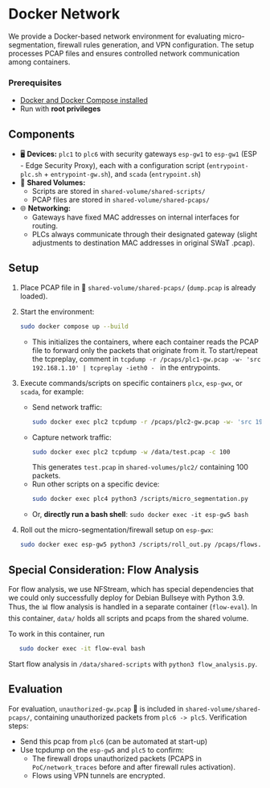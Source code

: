 # Docker Network

We provide a Docker-based network environment for evaluating micro-segmentation, firewall rules generation, and VPN configuration. The setup processes PCAP files and ensures controlled network communication among containers.

### Prerequisites
- [Docker and Docker Compose installed](https://docs.docker.com/compose/install/)
- Run with **root privileges**  


## Components
- 🖥 **Devices:** `plc1` to `plc6` with security gateways `esp-gw1` to `esp-gw1` (ESP - Edge Security Proxy), each with a configuration script (`entrypoint-plc.sh` + `entrypoint-gw.sh`), and `scada` (`entrypoint.sh`)
- 📂 **Shared Volumes:**
  - Scripts are stored in `shared-volume/shared-scripts/`
  - PCAP files are stored in `shared-volume/shared-pcaps/`
- 🌐 **Networking:**
  - Gateways have fixed MAC addresses on internal interfaces for routing.
  - PLCs always communicate through their designated gateway (slight adjustments to destination MAC addresses in original SWaT .pcap).

## Setup
1. Place PCAP file in 📂 `shared-volume/shared-pcaps/` (`dump.pcap` is already loaded).
2. Start the environment:
   ```sh
   sudo docker compose up --build
   ```
   - This initializes the containers, where each container reads the PCAP file to forward only the packets that originate from it. To start/repeat the tcpreplay, comment in `tcpdump -r /pcaps/plc1-gw.pcap -w- 'src 192.168.1.10' | tcpreplay -ieth0 - `  in the entrypoints.
3. Execute commands/scripts on specific containers `plcx`, `esp-gwx`, or `scada`, for example:
   - Send network traffic:
     ```sh
     sudo docker exec plc2 tcpdump -r /pcaps/plc2-gw.pcap -w- 'src 192.168.1.20' | tcpreplay -ieth0 -  
     ```
   - Capture network traffic:
     ```sh
     sudo docker exec plc2 tcpdump -w /data/test.pcap -c 100
     ```
     This generates `test.pcap` in `shared-volumes/plc2/` containing 100 packets.
   - Run other scripts on a specific device:
     ```sh
     sudo docker exec plc4 python3 /scripts/micro_segmentation.py
     ```
   - Or, **directly run a bash shell**: `sudo docker exec -it esp-gw5 bash`

4. Roll out the micro-segmentation/firewall setup on `esp-gwx`:
     ```sh
     sudo docker exec esp-gw5 python3 /scripts/roll_out.py /pcaps/flows.csv 192.168.1.50 device
     ```


## Special Consideration: Flow Analysis
For flow analysis, we use NFStream, which has special dependencies that we could only successfully deploy for Debian Bullseye with Python 3.9. Thus, the 📊 flow analysis is handled in a separate container (`flow-eval`).
In this container, `data/` holds all scripts and pcaps from the shared volume.

To work in this container, run 
```sh
   sudo docker exec -it flow-eval bash
```
Start flow analysis in `/data/shared-scripts` with `python3 flow_analysis.py`.


## Evaluation
For evaluation, `unauthorized-gw.pcap` 🚨 is included in `shared-volume/shared-pcaps/`, containing unauthorized packets from `plc6 -> plc5`. Verification steps:
- Send this pcap from `plc6` (can be automated at start-up)
- Use tcpdump on the `esp-gw5` and `plc5` to confirm:
  - The firewall drops unauthorized packets (PCAPS in `PoC/network_traces` before and after firewall rules activation).
  - Flows using VPN tunnels are encrypted.






